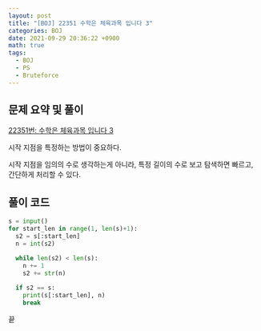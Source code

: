 ```yaml
---
layout: post
title: "[BOJ] 22351 수학은 체육과목 입니다 3"
categories: BOJ
date: 2021-09-29 20:36:22 +0900
math: true
tags:
  - BOJ
  - PS
  - Bruteforce
---
```


## 문제 요약 및 풀이

[22351번: 수학은 체육과목 입니다 3](https://www.acmicpc.net/problem/22351)

시작 지점을 특정하는 방법이 중요하다.

시작 지점을 임의의 수로 생각하는게 아니라, 특정 길이의 수로 보고 탐색하면 빠르고, 간단하게 처리할 수 있다.

## 풀이 코드

```python
s = input()
for start_len in range(1, len(s)+1):
  s2 = s[:start_len]
  n = int(s2)

  while len(s2) < len(s):
    n += 1
    s2 += str(n)
  
  if s2 == s:
    print(s[:start_len], n)
    break

```

끝
